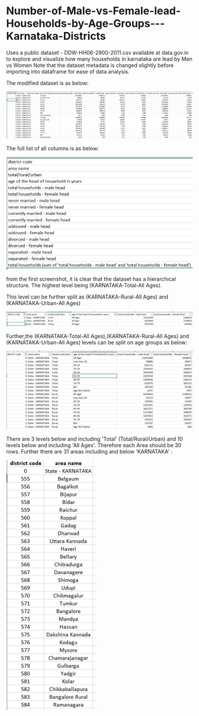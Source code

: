 # Number-of-Male-vs-Female-lead-Households-by-Age-Groups---Karnataka-Districts
Uses a public dataset - DDW-HH06-2900-2011.csv available at data.gov.in to explore and visualize how many households in karnataka are lead by Men vs Women
Note that the dataset metadata is changed slightly before importing into dataframe for ease of data analysis.

The modified dataset is as below:

![modified_dataset](images/modified_dataset.PNG)


The full list of all columns is as below:

![full_col_list](images/full_column_list.PNG)

from the first screenshot, it is clear that the dataset has a hierarchical structure. The highest level being (KARNATAKA-Total-All Ages).

This level can be further split as (KARNATAKA-Rural-All Ages) and (KARNATAKA-Urban-All Ages)

![levels](images/levels.PNG)

Further,the (KARNATAKA-Total-All Ages),(KARNATAKA-Rural-All Ages) and (KARNATAKA-Urban-All Ages) levels can be split on age groups as below:

![age_levels](images/levels_2.PNG)

There are 3 levels below and including 'Total' (Total/Rural/Urban) and 10 levels below and including 'All Ages'. Therefore each Area should be 30 rows. Further there are 31 areas including and below 'KARNATAKA' : 

![areas](images/areas_list.PNG)









